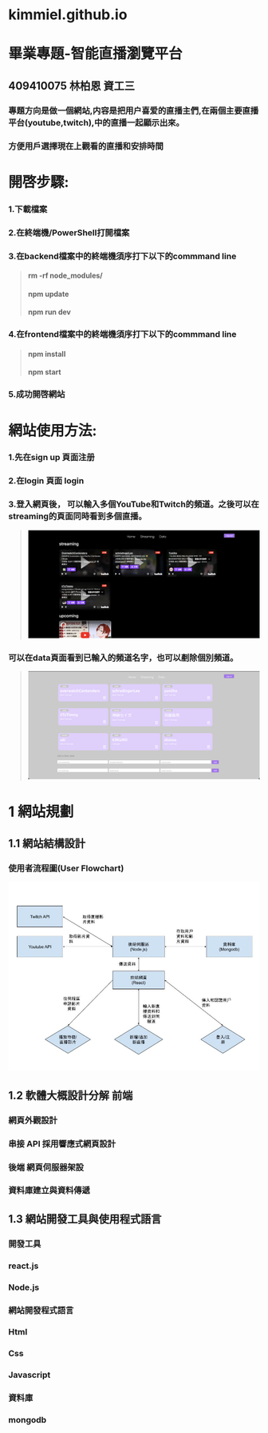 #  kimmiel.github.io
# 畢業專題-智能直播瀏覽平台

## 409410075 林柏恩 資工三
### 專題方向是做一個網站,内容是把用户喜爱的直播主們,在兩個主要直播平台(youtube,twitch),中的直播一起顯示出來。
### 方便用戶選擇現在上觀看的直播和安排時間

# 開啓步驟:

### 1.下載檔案
### 2.在終端機/PowerShell打開檔案
### 3.在backend檔案中的終端機須序打下以下的commmand line
>#### rm -rf node_modules/
>#### npm update
>#### npm run dev
### 4.在frontend檔案中的終端機須序打下以下的commmand line
>#### npm install
>#### npm start
### 5.成功開啓網站

# 網站使用方法:
### 1.先在sign up 頁面注册
### 2.在login 頁面 login
### 3.登入網頁後， 可以輸入多個YouTube和Twitch的頻道。之後可以在streaming的頁面同時看到多個直播。 
>![这是图片](/img/stream.png "1")
### 可以在data頁面看到已輸入的頻道名字，也可以剷除個別頻道。
>![这是图片](/img/data.png "2")
# 1 網站規劃 
## 1.1 網站結構設計
### 使用者流程圖(User Flowchart)
![这是图片](/img/web繪圖.jpg "3")

## 1.2 軟體大概設計分解 前端
### 網頁外觀設計
### 串接 API 採用響應式網頁設計
### 後端 網頁伺服器架設
### 資料庫建立與資料傳遞
## 1.3 網站開發工具與使用程式語言
### 開發工具

### react.js
### Node.js

### 網站開發程式語言
### Html
### Css 
### Javascript

### 資料庫
### mongodb


